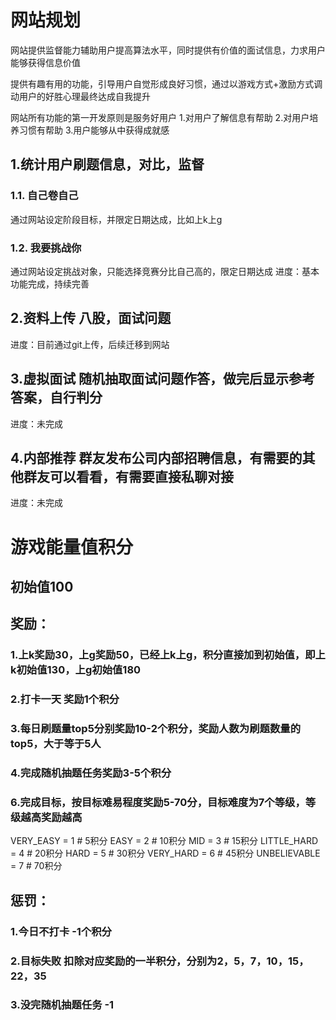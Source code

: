 # 网站规划
网站提供监督能力辅助用户提高算法水平，同时提供有价值的面试信息，力求用户能够获得信息价值

提供有趣有用的功能，引导用户自觉形成良好习惯，通过以游戏方式+激励方式调动用户的好胜心理最终达成自我提升

网站所有功能的第一开发原则是服务好用户
1.对用户了解信息有帮助
2.对用户培养习惯有帮助
3.用户能够从中获得成就感

## 1.统计用户刷题信息，对比，监督 
### 1.1. 自己卷自己
通过网站设定阶段目标，并限定日期达成，比如上k上g
### 1.2. 我要挑战你
通过网站设定挑战对象，只能选择竞赛分比自己高的，限定日期达成
进度：基本功能完成，持续完善
## 2.资料上传 八股，面试问题
进度：目前通过git上传，后续迁移到网站
## 3.虚拟面试 随机抽取面试问题作答，做完后显示参考答案，自行判分
进度：未完成
## 4.内部推荐 群友发布公司内部招聘信息，有需要的其他群友可以看看，有需要直接私聊对接
进度：未完成

# 游戏能量值积分
## 初始值100
## 奖励：
### 1.上k奖励30，上g奖励50，已经上k上g，积分直接加到初始值，即上k初始值130，上g初始值180
### 2.打卡一天 奖励1个积分
### 3.每日刷题量top5分别奖励10-2个积分，奖励人数为刷题数量的top5，大于等于5人
### 4.完成随机抽题任务奖励3-5个积分
### 6.完成目标，按目标难易程度奖励5-70分，目标难度为7个等级，等级越高奖励越高
VERY_EASY = 1  # 5积分
EASY = 2     # 10积分
MID = 3      # 15积分
LITTLE_HARD = 4  # 20积分
HARD = 5       # 30积分
VERY_HARD = 6   # 45积分
UNBELIEVABLE = 7  # 70积分

## 惩罚：
### 1.今日不打卡 -1个积分
### 2.目标失败 扣除对应奖励的一半积分，分别为2，5，7，10，15，22，35
### 3.没完随机抽题任务 -1